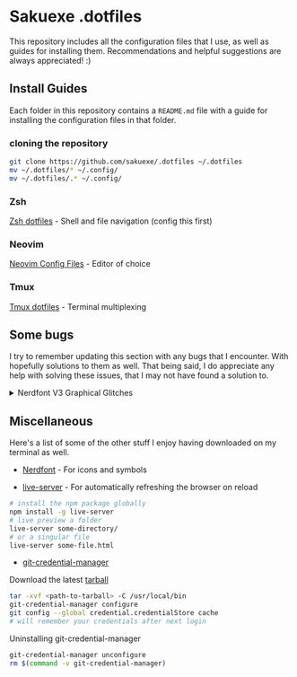 # **Sakuexe .dotfiles**

This repository includes all the configuration files that I use, as well as
guides for installing them. Recommendations and helpful suggestions are
always appreciated! :)

## Install Guides

Each folder in this repository contains a `README.md` file with a guide for
installing the configuration files in that folder.

### cloning the repository

```bash
git clone https://github.com/sakuexe/.dotfiles ~/.dotfiles
mv ~/.dotfiles/* ~/.config/
mv ~/.dotfiles/.* ~/.config/
```

### Zsh

[Zsh dotfiles](./zsh/) - Shell and file navigation (config this first)

### Neovim

[Neovim Config Files](./nvim/) - Editor of choice

### Tmux

[Tmux dotfiles](./tmux/) - Terminal multiplexing

## Some bugs

I try to remember updating this section with any bugs that I encounter.
With hopefully solutions to them as well. That being said, I do appreciate
any help with solving these issues, that I may not have found a solution to.

<details>
    <summary>Nerdfont V3 Graphical Glitches</summary>

    On some instances of WSL2, the nerdfonts are not rendered properly. This creates
    graphical glitches in the terminal. Microsoft has already fixed most of this issue,
    but if you are still experiencing some, make sure you update your terminal to the
    newest version. I use the Windows Terminal. The preview version is a good thing
    to try in a situation where you are experiencing graphical glitches.

</details>

## Miscellaneous

Here's a list of some of the other stuff I enjoy having downloaded on my terminal as well.

- [Nerdfont](https://www.nerdfonts.com/) - For icons and symbols

- [live-server](https://www.chiarulli.me/Neovim/20-live-server/) - For automatically refreshing
  the browser on reload

```bash
# install the npm package globally
npm install -g live-server
# live preview a folder
live-server some-directory/
# or a singular file
live-server some-file.html
```

- [git-credential-manager](https://github.com/git-ecosystem/git-credential-manager/blob/release/docs/install.md#tarball)

Download the latest [tarball](https://github.com/git-ecosystem/git-credential-manager/releases/latest)

```bash
tar -xvf <path-to-tarball> -C /usr/local/bin
git-credential-manager configure
git config --global credential.credentialStore cache
# will remember your credentials after next login
```

Uninstalling git-credential-manager

```bash
git-credential-manager unconfigure
rm $(command -v git-credential-manager)
```

